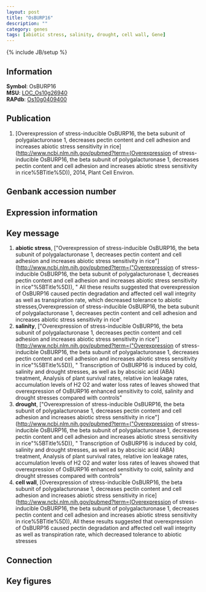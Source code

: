 ```yaml
---
layout: post
title: "OsBURP16"
description: ""
category: genes
tags: [abiotic stress, salinity, drought, cell wall, Gene]
---
```

{% include JB/setup %}

## Information
__Symbol__: OsBURP16  
__MSU__: [LOC_Os10g26940](http://rice.plantbiology.msu.edu/cgi-bin/ORF_infopage.cgi?orf=LOC_Os10g26940)  
__RAPdb__: [Os10g0409400](http://rapdb.dna.affrc.go.jp/viewer/gbrowse_details/irgsp1?name=Os10g0409400)  

## Publication
1. [Overexpression of stress-inducible OsBURP16, the beta subunit of polygalacturonase 1, decreases pectin content and cell adhesion and increases abiotic stress sensitivity in rice](http://www.ncbi.nlm.nih.gov/pubmed?term=(Overexpression of stress-inducible OsBURP16, the beta subunit of polygalacturonase 1, decreases pectin content and cell adhesion and increases abiotic stress sensitivity in rice%5BTitle%5D)), 2014, Plant Cell Environ.

## Genbank accession number

## Expression information

## Key message
1. __abiotic stress__, ["Overexpression of stress-inducible OsBURP16, the beta subunit of polygalacturonase 1, decreases pectin content and cell adhesion and increases abiotic stress sensitivity in rice"](http://www.ncbi.nlm.nih.gov/pubmed?term=("Overexpression of stress-inducible OsBURP16, the beta subunit of polygalacturonase 1, decreases pectin content and cell adhesion and increases abiotic stress sensitivity in rice"%5BTitle%5D)), " All these results suggested that overexpression of OsBURP16 caused pectin degradation and affected cell wall integrity as well as transpiration rate, which decreased tolerance to abiotic stresses,Overexpression of stress-inducible OsBURP16, the beta subunit of polygalacturonase 1, decreases pectin content and cell adhesion and increases abiotic stress sensitivity in rice"
2. __salinity__, ["Overexpression of stress-inducible OsBURP16, the beta subunit of polygalacturonase 1, decreases pectin content and cell adhesion and increases abiotic stress sensitivity in rice"](http://www.ncbi.nlm.nih.gov/pubmed?term=("Overexpression of stress-inducible OsBURP16, the beta subunit of polygalacturonase 1, decreases pectin content and cell adhesion and increases abiotic stress sensitivity in rice"%5BTitle%5D)), " Transcription of OsBURP16 is induced by cold, salinity and drought stresses, as well as by abscisic acid (ABA) treatment, Analysis of plant survival rates, relative ion leakage rates, accumulation levels of H2 O2 and water loss rates of leaves showed that overexpression of OsBURP16 enhanced sensitivity to cold, salinity and drought stresses compared with controls"
3. __drought__, ["Overexpression of stress-inducible OsBURP16, the beta subunit of polygalacturonase 1, decreases pectin content and cell adhesion and increases abiotic stress sensitivity in rice"](http://www.ncbi.nlm.nih.gov/pubmed?term=("Overexpression of stress-inducible OsBURP16, the beta subunit of polygalacturonase 1, decreases pectin content and cell adhesion and increases abiotic stress sensitivity in rice"%5BTitle%5D)), " Transcription of OsBURP16 is induced by cold, salinity and drought stresses, as well as by abscisic acid (ABA) treatment, Analysis of plant survival rates, relative ion leakage rates, accumulation levels of H2 O2 and water loss rates of leaves showed that overexpression of OsBURP16 enhanced sensitivity to cold, salinity and drought stresses compared with controls"
4. __cell wall__, [Overexpression of stress-inducible OsBURP16, the beta subunit of polygalacturonase 1, decreases pectin content and cell adhesion and increases abiotic stress sensitivity in rice](http://www.ncbi.nlm.nih.gov/pubmed?term=(Overexpression of stress-inducible OsBURP16, the beta subunit of polygalacturonase 1, decreases pectin content and cell adhesion and increases abiotic stress sensitivity in rice%5BTitle%5D)),  All these results suggested that overexpression of OsBURP16 caused pectin degradation and affected cell wall integrity as well as transpiration rate, which decreased tolerance to abiotic stresses

## Connection

## Key figures


